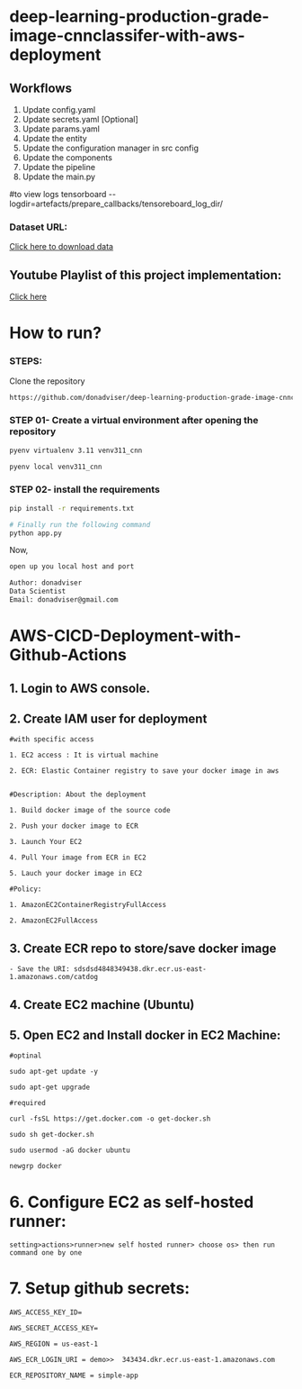 # deep-learning-production-grade-image-cnnclassifer-with-aws-deployment


## Workflows

1. Update config.yaml
2. Update secrets.yaml [Optional]
3. Update params.yaml
4. Update the entity
5. Update the configuration manager in src config
6. Update the components
7. Update the pipeline 
8. Update the main.py


#to view logs
tensorboard --logdir=artefacts/prepare_callbacks/tensoreboard_log_dir/


### Dataset URL:
[Click here to download data](https://github.com/donadviser/datasets/raw/master/data-don/cat-dog-data.zip)


## Youtube Playlist of this project implementation:
[Click here](https://youtube.com/playlist?list=PLkz_y24mlSJZtxpM7dkfiOYxs6PZXHt0_)

# How to run?
### STEPS:

Clone the repository

```bash
https://github.com/donadviser/deep-learning-production-grade-image-cnnclassifer-with-aws-deployment
```
### STEP 01- Create a virtual environment after opening the repository

```bash
pyenv virtualenv 3.11 venv311_cnn
```

```bash
pyenv local venv311_cnn
```


### STEP 02- install the requirements
```bash
pip install -r requirements.txt
```


```bash
# Finally run the following command
python app.py
```

Now,
```bash
open up you local host and port
```


```bash
Author: donadviser
Data Scientist
Email: donadviser@gmail.com

```



# AWS-CICD-Deployment-with-Github-Actions

## 1. Login to AWS console.

## 2. Create IAM user for deployment

	#with specific access

	1. EC2 access : It is virtual machine

	2. ECR: Elastic Container registry to save your docker image in aws


	#Description: About the deployment

	1. Build docker image of the source code

	2. Push your docker image to ECR

	3. Launch Your EC2 

	4. Pull Your image from ECR in EC2

	5. Lauch your docker image in EC2

	#Policy:

	1. AmazonEC2ContainerRegistryFullAccess

	2. AmazonEC2FullAccess

	
## 3. Create ECR repo to store/save docker image
    - Save the URI: sdsdsd4848349438.dkr.ecr.us-east-1.amazonaws.com/catdog

	
## 4. Create EC2 machine (Ubuntu) 

## 5. Open EC2 and Install docker in EC2 Machine:
	
	
	#optinal

	sudo apt-get update -y

	sudo apt-get upgrade
	
	#required

	curl -fsSL https://get.docker.com -o get-docker.sh

	sudo sh get-docker.sh

	sudo usermod -aG docker ubuntu

	newgrp docker
	
# 6. Configure EC2 as self-hosted runner:
    setting>actions>runner>new self hosted runner> choose os> then run command one by one


# 7. Setup github secrets:

    AWS_ACCESS_KEY_ID=

    AWS_SECRET_ACCESS_KEY=

    AWS_REGION = us-east-1

    AWS_ECR_LOGIN_URI = demo>>  343434.dkr.ecr.us-east-1.amazonaws.com

    ECR_REPOSITORY_NAME = simple-app